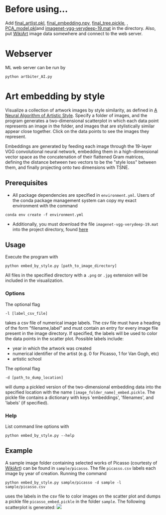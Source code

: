 # Before using...

Add [final_artlist.pkl](https://drive.google.com/file/d/12DfPPNz-WO3cmcj1f3g1BT4otxufnLOc/view?usp=sharing), [final_embedding.npy](https://drive.google.com/file/d/1P9XPnoifbuprkcCMSQLbujbrahxUiUnp/view?usp=sharing), [final_tree.pickle](https://drive.google.com/file/d/1yLRwcv2Yur6mwXg7HdtX6Z_JN_qr2Qbe/view?usp=sharing), 
, [PCA_model.pkl]()and [imagenet-vgg-verydeep-19.mat](http://www.vlfeat.org/matconvnet/pretrained/) in the directory. Also, put [WikiArt](https://github.com/cs-chan/ArtGAN/tree/master/WikiArt%20Dataset) image data somewhere and connect to the web server.

# Webserver
ML web server can be run by 
```
python artbiter_AI.py
```

# Art embedding by style

Visualize a collection of artwork images by style similarity, as defined in [A Neural Algorithm of Artistic Style](https://arxiv.org/pdf/1508.06576v2.pdf). Specify a folder of images, and the program generates a two-dimensional scatterplot in which each data point represents an image in the folder, and images that are stylistically similar appear close together. Click on the data points to see the images they represent.

Embeddings are generated by feeding each image through the 19-layer VGG convolutional neural network, embedding them in a high-dimensional vector space as the concatenation of their flattened Gram matrices, defining the distance between two vectors to be the "style loss" between them, and finally projecting onto two dimensions with TSNE.

## Prerequisites
- All package dependencies are specified in `environment.yml`. Users of the conda package management system can copy my exact environment with the command
```
conda env create -f environment.yml
```
- Additionally, you must download the file `imagenet-vgg-verydeep-19.mat` into the project directory, found [here](http://www.vlfeat.org/matconvnet/pretrained/)

## Usage

Execute the program with
```
python embed_by_style.py [path_to_image_directory]
```
All files in the specified directory with a `.png` or `.jpg` extension will be included in the visualization.

### Options
The optional flag
```
-l [label_csv_file]
```
takes a csv file of numerical image labels. The csv file must have a heading of the form "filename,label" and must contain an entry for every image file present in the image directory. If specified, the labels will be used to color the data points in the scatter plot. Possible labels include:
- year in which the artwork was created
- numerical identifier of the artist (e.g. 0 for Picasso, 1 for Van Gogh, etc)
- artistic school


The optional flag
```
-d [path_to_dump_location]
```
will dump a pickled version of the two-dimensional embedding data into the specified location with the name `[image_folder_name]_embed.pickle`. The pickle file contains a dictionary with keys 'embeddings', 'filenames', and 'labels' (if specified).

### Help
List command line options with
```
python embed_by_style.py --help
```

## Example
A sample image folder containing selected works of Picasso (courtesty of [WikiArt](http://www.wikiart.org)) can be found in `sample/picasso`. The file `picasso.csv` labels each image by year of creation.
Running the command
```
python embed_by_style.py sample/picasso -d sample -l sample/picasso.csv
```
uses the labels in the csv file to color images on the scatter plot and dumps a pickle file `picasso_embed.pickle` in the folder `sample`. 
The following scatterplot is generated:
<img src="https://github.com/aheyman11/art_embeddings/blob/master/sample/screenshot.png"/>
